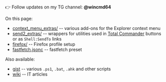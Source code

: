 👉 Follow updates on my TG channel: **@wincmd64**

On this page:
* [context_menu_extras/](https://github.com/wincmd64/blog/tree/main/context_menu_extras) -- various add-ons for the Explorer context menu
* [send2_extras/](https://github.com/wincmd64/blog/tree/main/send2_extras) -- wrappers for utilities used in [Total Commander](https://github.com/wincmd64/blog/wiki/TotalCmd) buttons or as `Shell:SendTo` links
* [firefox/](https://github.com/wincmd64/blog/tree/main/firefox) -- Firefox profile setup
* [fastfetch.jsonc](https://github.com/wincmd64/blog/blob/main/fastfetch.jsonc) -- fastfetch preset

Also available:
* [gist](https://gist.github.com/wincmd64) -- various `.ps1`, `.bat`, `.ahk` and other scripts
* [wiki](https://github.com/wincmd64/blog/wiki) -- IT articles
